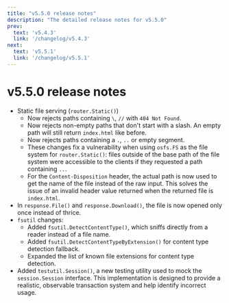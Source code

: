 ```yaml
---
title: "v5.5.0 release notes"
description: "The detailed release notes for v5.5.0"
prev:
  text: 'v5.4.3'
  link: '/changelog/v5.4.3'
next:
  text: 'v5.5.1'
  link: '/changelog/v5.5.1'
---
```


# v5.5.0 release notes

- Static file serving (`router.Static()`)
	- Now rejects paths containing `\`, `//` with `404 Not Found`.
	- Now rejects non-empty paths that don't start with a slash. An empty path will still return `index.html` like before.
	- Now rejects paths containing a `.`, `..` or empty segment.
	- These changes fix a vulnerability when using `osfs.FS` as the file system for `router.Static()`: files outside of the base path of the file system were accessible to the clients if they requested a path containing `..`.
	- For the `Content-Disposition` header, the actual path is now used to get the name of the file instead of the raw input. This solves the issue of an invalid header value returned when the returned file is `index.html`.
- In `response.File()` and `response.Download()`, the file is now opened only once instead of thrice.
- `fsutil` changes:
	- Added `fsutil.DetectContentType()`, which sniffs directly from a reader instead of a file name.
	- Added `fsutil.DetectContentTypeByExtension()` for content type detection fallback.
	- Expanded the list of known file extensions for content type detection.
- Added `testutil.Session()`, a new testing utility used to mock the `session.Session` interface. This implementation is designed to provide a realistic, observable transaction system and help identify incorrect usage. 